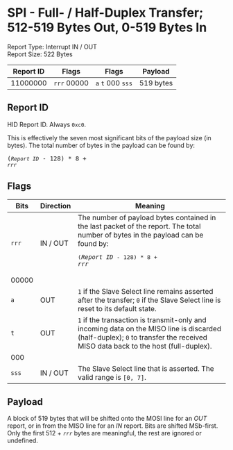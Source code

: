 
# SPI - Full- / Half-Duplex Transfer; 512-519 Bytes Out, 0-519 Bytes In
Report Type: Interrupt IN / OUT<br />
Report Size: 522 Bytes

| Report ID | Flags | Flags | Payload |
|-----------|-------|-------|---------|
| 11000000 | `rrr`&nbsp;00000 | `a`&nbsp;`t`&nbsp;000&nbsp;`sss` | 519 bytes |

## Report ID
HID Report ID.  Always `0xc0`.

This is effectively the seven most significant bits of the payload size (in bytes).  The total number of bytes in the payload can be found by: <pre>(*`Report ID`* - 128) * 8 + *`rrr`*</pre>

## Flags
| Bits  | Direction | Meaning |
|-------|-----------|---------|
| `rrr` | IN / OUT  | The number of payload bytes contained in the last packet of the report.  The total number of bytes in the payload can be found by: <pre>(*`Report ID`* - 128) * 8 + *`rrr`*</pre> |
| 00000 |          |                                                                       |
| `a`   | OUT      | `1` if the Slave Select line remains asserted after the transfer; `0` if the Slave Select line is reset to its default state. |
| `t`   | OUT      | `1` if the transaction is transmit-only and incoming data on the MISO line is discarded (half-duplex); `0` to transfer the received MISO data back to the host (full-duplex). |
| 000   |          |                                                                       |
| `sss` | IN / OUT | The Slave Select line that is asserted.  The valid range is `[0, 7]`. |

## Payload
A block of 519 bytes that will be shifted onto the MOSI line for an *OUT* report, or in from the MISO line for an *IN* report.  Bits are shifted MSb-first.  Only the first 512 + *`rrr`* bytes are meaningful, the rest are ignored or undefined.
